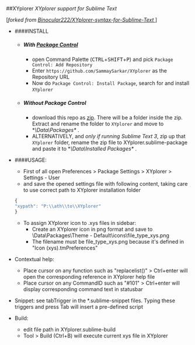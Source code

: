##XYplorer
*XYplorer support for Sublime Text*

[*forked from [Binocular222/XYplorer-syntax-for-Sublime-Text
](https://github.com/Binocular222/XYplorer-syntax-for-Sublime-Text)*]

- ####INSTALL
	- ##### With [Package Control](https://packagecontrol.io/)
		+ open Command Palette (<kbd>CTRL</kbd>+<kbd>SHIFT</kbd>+<kbd>P</kbd>) and pick `Package Control: Add Repository`
		+ Enter `https://github.com/SammaySarkar/XYplorer` as the Repository URL
		+ Now do `Package Control: Install Package`, search for and install `XYplorer`
	- ##### Without Package Control
		+ download this repo as [zip](https://github.com/SammaySarkar/XYplorer/archive/master.zip).
		  There will be a folder inside the zip. Extract and rename the folder to `XYplorer` and move to **\Data\Packages\** .
		+ ALTERNATIVELY, and *only if running Sublime Text 3*, zip up that `XYplorer` folder,
		  rename the zip file to XYplorer.sublime-package and paste it to **\Data\Installed Packages\** .

- ####USAGE:
	+ First of all open Preferences > Package Settings > XYplorer > Settings - User
	+ and save the opened settings file with following content, taking care to use correct path to XYplorer installation folder
	```js
	{
	"xypath": "P:\\ath\\to\\XYplorer"
	}
	```
	+ To assign XYplorer icon to .xys files in sidebar:
		+ Create an XYplorer icon in png format and save to \Data\Packages\Theme - Default\icons\file_type_xys.png
		+ The filename must be file_type_xys.png because it's defined in "Icon (xys).tmPreferences"
- Contextual help:
	+ Place cursor on any function such as "replacelist()" > Ctrl+enter will open the corresponding reference in XYplorer help file
	+ Place cursor on any CommandID such as "#101" > Ctrl+enter will display corresponding command text in statusbar
- Snippet: see tabTrigger in the *.sublime-snippet files. Typing these triggers and press Tab will insert a pre-defined script
- Build:
	+ edit file path in XYplorer.sublime-build
	+ Tool > Build (Ctrl+B) will execute current xys file in XYplorer
